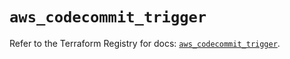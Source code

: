 # `aws_codecommit_trigger`

Refer to the Terraform Registry for docs: [`aws_codecommit_trigger`](https://registry.terraform.io/providers/hashicorp/aws/5.48.0/docs/resources/codecommit_trigger).
